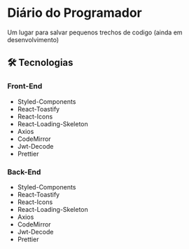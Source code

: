 # Diário do Programador
Um lugar para salvar pequenos trechos de codigo (ainda em desenvolvimento)

## 🛠 Tecnologias
### Front-End
- Styled-Components
- React-Toastify
- React-Icons
- React-Loading-Skeleton
- Axios
- CodeMirror
- Jwt-Decode
- Prettier

### Back-End
- Styled-Components
- React-Toastify
- React-Icons
- React-Loading-Skeleton
- Axios
- CodeMirror
- Jwt-Decode
- Prettier
